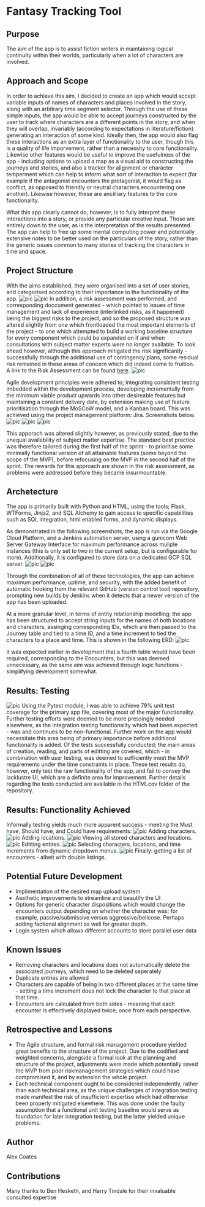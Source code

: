 # Fantasy Tracking Tool

## Purpose
The aim of the app is to assist fiction writers in maintaining logical continuity within their worlds, particularly when a lot of characters are involved.

## Approach and Scope
In order to achieve this aim, I decided to create an app which would accept variable inputs of names of characters and places involved in the story, along with an arbitrary time segment selector.
Through the use of these simple inputs, the app would be able to accept journeys constructed by the user to track where characters are a different points in the story, and when they will overlap, invariably (according to expectations in literature/fiction) generating an interaction of some kind.
Ideally then, the app would also flag these interactions as an extra layer of functionality to the user, though this is a quality of life imporvement, rather than a necessity to core functionality.
Likewise other features would be useful to improve the usefulness of the app - including options to upload a map as a visual aid to constructing the journeys and stories, and also a tracker for alignment or character temperment which can help to inform what sort of interaction to expect (for example if the antagonist encounters the protagonist, it would flag as conflict, as opposed to friendly or neutral characters encountering one another). Likewise however, these are ancilliary features to the core functionality.

What this app clearly cannot do, however, is to fully interpret these interactions into a story, or provide any particular creative input. Those are entirely down to the user, as is the interpretation of the results presented. The app can help to free up some mental computing power and potentially extensive notes to be better used on the particulars of the story, rather than the generic issues common to many stories of tracking the characters in time and space.

## Project Structure
With the aims established, they were organised into a set of user stories, and categorised according to their importance to the functionality of the app.
![pic](Images/16.png)
![pic](Images/11.png)
In addition, a risk assessment was performed, and corresponding doccument generated - which pointed to issues of time management and lack of experience (interlinked risks, as it happened) being the biggest risks to the project, and so the proposed structure was altered slightly from one which frontloaded the most important elements of the project - to one which attempted to build a working baseline structure for every component which could be expanded on if and when consultations with subject matter experts were no longer available. To look ahead however, although this approach mitigated the risk significantly - successfully through the additional use of contingency plans, some residual risk remained in these areas of concern which did indeed come to fruition. A link to the Risk Assessment can be found [here](https://docs.google.com/spreadsheets/d/1RoVwB99a2Wc12L_wGFmwLCbnmv7NkNodOtFWWMf9hC8/edit?usp=sharing).
![pic](Images/13.png)

Agile development principles were adhered to; integrating consistent testing imbedded within the development process, developing incrementally from the minimum viable product upwards into other desireable features but maintaining a constant delivery date, by extension making use of feature prioritisation through the MoSCoW model, and a Kanban board. This was achieved using the project management platform: Jira. Screenshots below.
![pic](Images/3.png)
![pic](Images/4.png)
![pic](Images/12.png)

This apporach was altered slightly however, as previously stated, due to the unequal availability of subject matter expertise. The standard best practice was therefore tailored during the first half of the sprint - to prioritise some minimally functional version of all attainable features (some beyond the scope of the MVP), before refocusing on the MVP in the second half of the sprint. The rewards for this approach are shown in the risk assessment, as problems were addressed before they became insurmountable.

## Archetecture
The app is primarily built with Python and HTML, using the tools; Flask, WTForms, Jinja2, and SQL Alchemy to gain access to specific capabilities such as SQL integration, html enabled forms, and dynamic displays.

As demonstrated in the following screenshots, the app is run via the Google Cloud Platform, and a Jenkins automation server, using a gunicorn Web Server Gateway Interface for maximum performance across muliple instances (this is only set to two in the current setup, but is configurable for more). Additionally, it is configured to store data on a dedicated GCP SQL server. 
![pic](Images/8.png)
![pic](Images/9.png)

Through the combination of all of these technologies, the app can achieve maximum performance, uptime, and security, with the added benefit of automatic hooking from the relevant GitHub (version control tool) repository, prompting new builds by Jenkins when it detects that a newer version of the app has been uploaded. 

At a more granular level, in terms of entity relationship modelling; the app has been structured to accept string inputs for the names of both locations and characters, assinging corresponding IDs, which are then passed to the Journey table and tied to a time ID, and a time increment to tied the characters to a place and time. This is shown in the following ERD:
![pic](Images/6.png)

It was expected earlier in development that a fourth table would have been required, corresponding to the Encounters, but this was deemed unnecessary, as the same aim was achieved through logic functions - simplifying development somewhat. 

## Results: Testing
![pic](Images/14.png)
Using the Pytest module, I was able to achieve 79% unit test coverage for the primary app file, covering most of the major functionality. Further testing efforts were deemed to be more pressingly needed elsewhere, as the integration testing functionality which had been expected - was and continues to be non-functional. Further work on the app would necessitate this area being of primary importance before additional functionality is added.
Of the tests successfully conducted; the main areas of creation, reading, and parts of editting are covered, which - in combination with user testing, was deemed to sufficiently meet the MVP requirements under the time constraints in place. These test results do, however, only test the raw functionality of the app, and fail to convey the lacklustre UI, which are a definite area for improvement. Further details regarding the tests conducted are available in the HTMLcov folder of the repository.

## Results: Functionality Achieved
Informally testing yields much more apparent success - meeting the Must have, Should have, and Could have requirements:
![pic](Images/1.png)
Adding characters.
![pic](Images/2.png)
Adding locations.
![pic](Images/7.png)
Viewing all stored characters and locations.
![pic](Images/15.png)
Editting entires.
![pic](Images/10.png)
Selecting characters, locations, and time increments from dynamic dropdown menus.
![pic](Images/5.png)
Finally: getting a list of encounters - albeit with double listings.

## Potential Future Development
- Implimentation of the desired map upload system
- Aesthetic improvements to streamline and beautify the UI
- Options for generic character dispositions which would change the encounters output depending on whether the character was; for example, passive/submissive versus aggressive/belicose. Perhaps adding factional alignment as well for greater depth.
- Login system which allows different accounts to store parallel user data

## Known Issues
- Removing characters and locations does not automatically delete the associated journeys, which need to be deleted seperately
- Duplicate entries are allowed
- Characters are capable of being in two different places at the same time - setting a time increment does not lock the character to that place at that time.
- Encounters are calculated from both sides - meaning that each encounter is effectively displayed twice; once from each perspective.

## Retrospective and Lessons
- The Agile structure, and formal risk management procedure yielded great benefits to the structure of the project. Due to the codified and weighted concerns, alongside a formal look at the planning and structure of the project, adjustments were made which potentially saved the MVP from poor riskmanagement strategies which could have compromised it, and by extension the whole project.
- Each technical component ought to be considered independently, rather than each technical area, as the unique challenges of integration testing made manifest the risk of insufficient expertise which had otherwise been properly mitigated elsewhere. This was done under the faulty assumption that a functional unit testing baseline would serve as foundation for later integration testing, but the latter yielded unique problems.

## Author
Alex Coates

## Contributions
Many thanks to Ben Hesketh, and Harry Tindale for their invaluable consulted expertise

